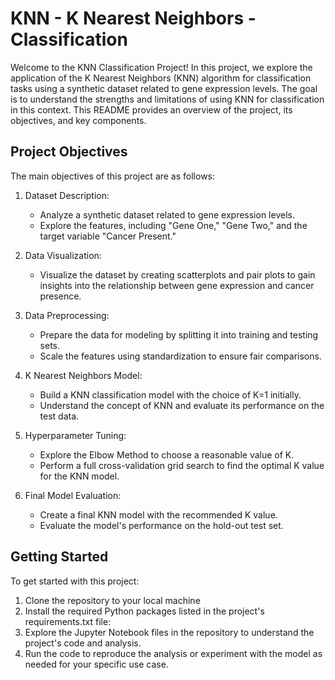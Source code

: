# KNN - K Nearest Neighbors - Classification

Welcome to the KNN Classification Project! In this project, we explore the application of the K Nearest Neighbors (KNN) algorithm for classification tasks using a synthetic dataset related to gene expression levels. The goal is to understand the strengths and limitations of using KNN for classification in this context. This README provides an overview of the project, its objectives, and key components.

## Project Objectives

The main objectives of this project are as follows:

1. Dataset Description:
   - Analyze a synthetic dataset related to gene expression levels.
   - Explore the features, including "Gene One," "Gene Two," and the target variable "Cancer Present."

2. Data Visualization:
   - Visualize the dataset by creating scatterplots and pair plots to gain insights into the relationship between gene expression and cancer presence.

3. Data Preprocessing:
   - Prepare the data for modeling by splitting it into training and testing sets.
   - Scale the features using standardization to ensure fair comparisons.

4. K Nearest Neighbors Model:
   - Build a KNN classification model with the choice of K=1 initially.
   - Understand the concept of KNN and evaluate its performance on the test data.

5. Hyperparameter Tuning:
   - Explore the Elbow Method to choose a reasonable value of K.
   - Perform a full cross-validation grid search to find the optimal K value for the KNN model.

6. Final Model Evaluation:
   - Create a final KNN model with the recommended K value.
   - Evaluate the model's performance on the hold-out test set.

## Getting Started

To get started with this project:

1. Clone the repository to your local machine
2. Install the required Python packages listed in the project's requirements.txt file:
3. Explore the Jupyter Notebook files in the repository to understand the project's code and analysis.
4. Run the code to reproduce the analysis or experiment with the model as needed for your specific use case.